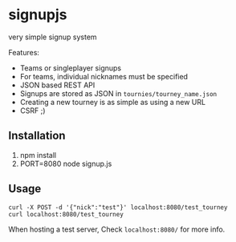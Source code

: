 signupjs
========

very simple signup system

Features:

- Teams or singleplayer signups
- For teams, individual nicknames must be specified
- JSON based REST API
- Signups are stored as JSON in `tournies/tourney_name.json`
- Creating a new tourney is as simple as using a new URL
- CSRF ;)

Installation
------------

1. npm install
2. PORT=8080 node signup.js

Usage
-----

    curl -X POST -d '{"nick":"test"}' localhost:8080/test_tourney
    curl localhost:8080/test_tourney

When hosting a test server, Check `localhost:8080/` for more info.
